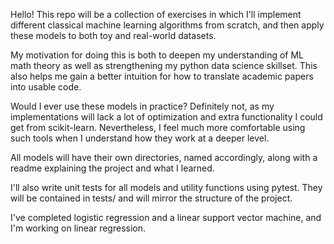 Hello! This repo will be a collection of exercises in which I'll implement different classical machine learning algorithms from scratch, and then apply these models to both toy and real-world datasets.

My motivation for doing this is both to deepen my understanding of ML math theory as well as strengthening my python data science skillset. This also helps me gain a better intuition for how to translate academic papers into usable code.

Would I ever use these models in practice? Definitely not, as my implementations will lack a lot of optimization and extra functionality I could get from scikit-learn. Nevertheless, I feel much more comfortable using such tools when I understand how they work at a deeper level.

All models will have their own directories, named accordingly, along with a readme explaining the project and what I learned.

I'll also write unit tests for all models and utility functions using pytest. They will be contained in tests/ and will mirror the structure of the project.

I've completed logistic regression and a linear support vector machine, and I'm working on linear regression.
